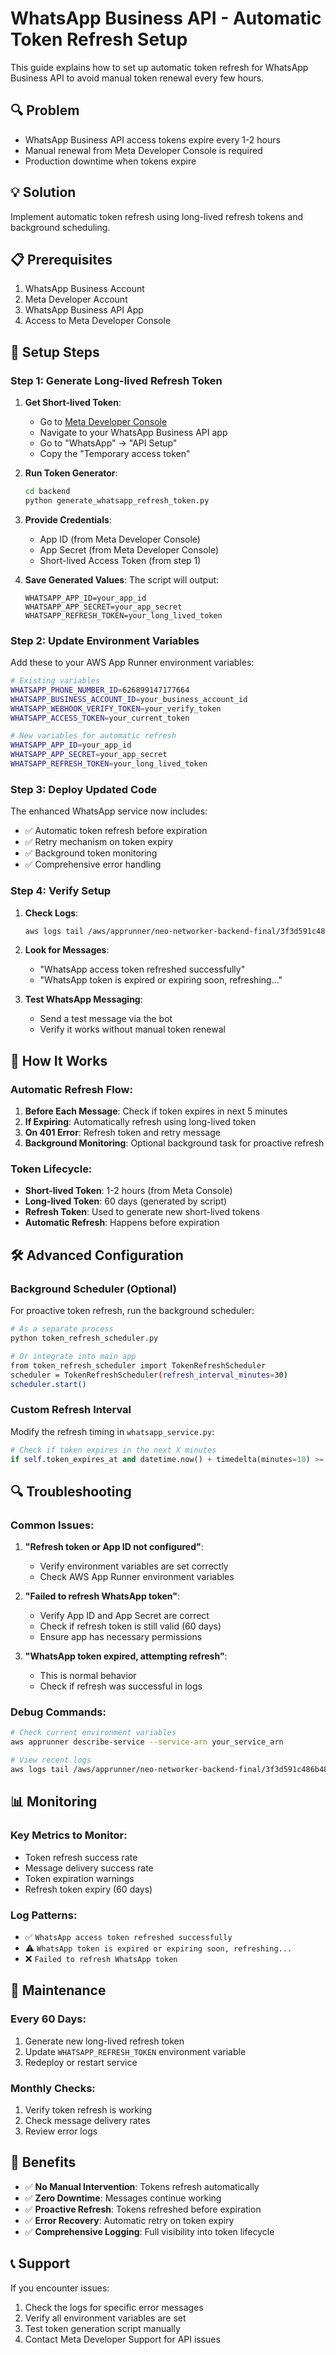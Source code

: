 # WhatsApp Business API - Automatic Token Refresh Setup

This guide explains how to set up automatic token refresh for WhatsApp Business API to avoid manual token renewal every few hours.

## 🔍 Problem
- WhatsApp Business API access tokens expire every 1-2 hours
- Manual renewal from Meta Developer Console is required
- Production downtime when tokens expire

## 💡 Solution
Implement automatic token refresh using long-lived refresh tokens and background scheduling.

## 📋 Prerequisites
1. WhatsApp Business Account
2. Meta Developer Account
3. WhatsApp Business API App
4. Access to Meta Developer Console

## 🚀 Setup Steps

### Step 1: Generate Long-lived Refresh Token

1. **Get Short-lived Token**:
   - Go to [Meta Developer Console](https://developers.facebook.com/)
   - Navigate to your WhatsApp Business API app
   - Go to "WhatsApp" → "API Setup"
   - Copy the "Temporary access token"

2. **Run Token Generator**:
   ```bash
   cd backend
   python generate_whatsapp_refresh_token.py
   ```

3. **Provide Credentials**:
   - App ID (from Meta Developer Console)
   - App Secret (from Meta Developer Console)
   - Short-lived Access Token (from step 1)

4. **Save Generated Values**:
   The script will output:
   ```
   WHATSAPP_APP_ID=your_app_id
   WHATSAPP_APP_SECRET=your_app_secret
   WHATSAPP_REFRESH_TOKEN=your_long_lived_token
   ```

### Step 2: Update Environment Variables

Add these to your AWS App Runner environment variables:

```bash
# Existing variables
WHATSAPP_PHONE_NUMBER_ID=626899147177664
WHATSAPP_BUSINESS_ACCOUNT_ID=your_business_account_id
WHATSAPP_WEBHOOK_VERIFY_TOKEN=your_verify_token
WHATSAPP_ACCESS_TOKEN=your_current_token

# New variables for automatic refresh
WHATSAPP_APP_ID=your_app_id
WHATSAPP_APP_SECRET=your_app_secret
WHATSAPP_REFRESH_TOKEN=your_long_lived_token
```

### Step 3: Deploy Updated Code

The enhanced WhatsApp service now includes:
- ✅ Automatic token refresh before expiration
- ✅ Retry mechanism on token expiry
- ✅ Background token monitoring
- ✅ Comprehensive error handling

### Step 4: Verify Setup

1. **Check Logs**:
   ```bash
   aws logs tail /aws/apprunner/neo-networker-backend-final/3f3d591c486b4865b677fe0a518ac976/application --follow
   ```

2. **Look for Messages**:
   - "WhatsApp access token refreshed successfully"
   - "WhatsApp token is expired or expiring soon, refreshing..."

3. **Test WhatsApp Messaging**:
   - Send a test message via the bot
   - Verify it works without manual token renewal

## 🔧 How It Works

### Automatic Refresh Flow:
1. **Before Each Message**: Check if token expires in next 5 minutes
2. **If Expiring**: Automatically refresh using long-lived token
3. **On 401 Error**: Refresh token and retry message
4. **Background Monitoring**: Optional background task for proactive refresh

### Token Lifecycle:
- **Short-lived Token**: 1-2 hours (from Meta Console)
- **Long-lived Token**: 60 days (generated by script)
- **Refresh Token**: Used to generate new short-lived tokens
- **Automatic Refresh**: Happens before expiration

## 🛠️ Advanced Configuration

### Background Scheduler (Optional)
For proactive token refresh, run the background scheduler:

```bash
# As a separate process
python token_refresh_scheduler.py

# Or integrate into main app
from token_refresh_scheduler import TokenRefreshScheduler
scheduler = TokenRefreshScheduler(refresh_interval_minutes=30)
scheduler.start()
```

### Custom Refresh Interval
Modify the refresh timing in `whatsapp_service.py`:

```python
# Check if token expires in the next X minutes
if self.token_expires_at and datetime.now() + timedelta(minutes=10) >= self.token_expires_at:
```

## 🔍 Troubleshooting

### Common Issues:

1. **"Refresh token or App ID not configured"**:
   - Verify environment variables are set correctly
   - Check AWS App Runner environment variables

2. **"Failed to refresh WhatsApp token"**:
   - Verify App ID and App Secret are correct
   - Check if refresh token is still valid (60 days)
   - Ensure app has necessary permissions

3. **"WhatsApp token expired, attempting refresh"**:
   - This is normal behavior
   - Check if refresh was successful in logs

### Debug Commands:
```bash
# Check current environment variables
aws apprunner describe-service --service-arn your_service_arn

# View recent logs
aws logs tail /aws/apprunner/neo-networker-backend-final/3f3d591c486b4865b677fe0a518ac976/application --since 1h
```

## 📊 Monitoring

### Key Metrics to Monitor:
- Token refresh success rate
- Message delivery success rate
- Token expiration warnings
- Refresh token expiry (60 days)

### Log Patterns:
- ✅ `WhatsApp access token refreshed successfully`
- ⚠️ `WhatsApp token is expired or expiring soon, refreshing...`
- ❌ `Failed to refresh WhatsApp token`

## 🔄 Maintenance

### Every 60 Days:
1. Generate new long-lived refresh token
2. Update `WHATSAPP_REFRESH_TOKEN` environment variable
3. Redeploy or restart service

### Monthly Checks:
1. Verify token refresh is working
2. Check message delivery rates
3. Review error logs

## 🎯 Benefits

- ✅ **No Manual Intervention**: Tokens refresh automatically
- ✅ **Zero Downtime**: Messages continue working
- ✅ **Proactive Refresh**: Tokens refreshed before expiration
- ✅ **Error Recovery**: Automatic retry on token expiry
- ✅ **Comprehensive Logging**: Full visibility into token lifecycle

## 📞 Support

If you encounter issues:
1. Check the logs for specific error messages
2. Verify all environment variables are set
3. Test token generation script manually
4. Contact Meta Developer Support for API issues
